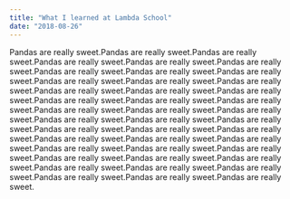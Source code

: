 ```yaml
---
title: "What I learned at Lambda School"
date: "2018-08-26"
---
```


Pandas are really sweet.Pandas are really sweet.Pandas are really sweet.Pandas are really sweet.Pandas are really sweet.Pandas are really sweet.Pandas are really sweet.Pandas are really sweet.Pandas are really sweet.Pandas are really sweet.Pandas are really sweet.Pandas are really sweet.Pandas are really sweet.Pandas are really sweet.Pandas are really sweet.Pandas are really sweet.Pandas are really sweet.Pandas are really sweet.Pandas are really sweet.Pandas are really sweet.Pandas are really sweet.Pandas are really sweet.Pandas are really sweet.Pandas are really sweet.Pandas are really sweet.Pandas are really sweet.Pandas are really sweet.Pandas are really sweet.Pandas are really sweet.Pandas are really sweet.Pandas are really sweet.Pandas are really sweet.Pandas are really sweet.Pandas are really sweet.Pandas are really sweet.Pandas are really sweet.Pandas are really sweet.Pandas are really sweet.Pandas are really sweet.Pandas are really sweet.Pandas are really sweet.Pandas are really sweet.
